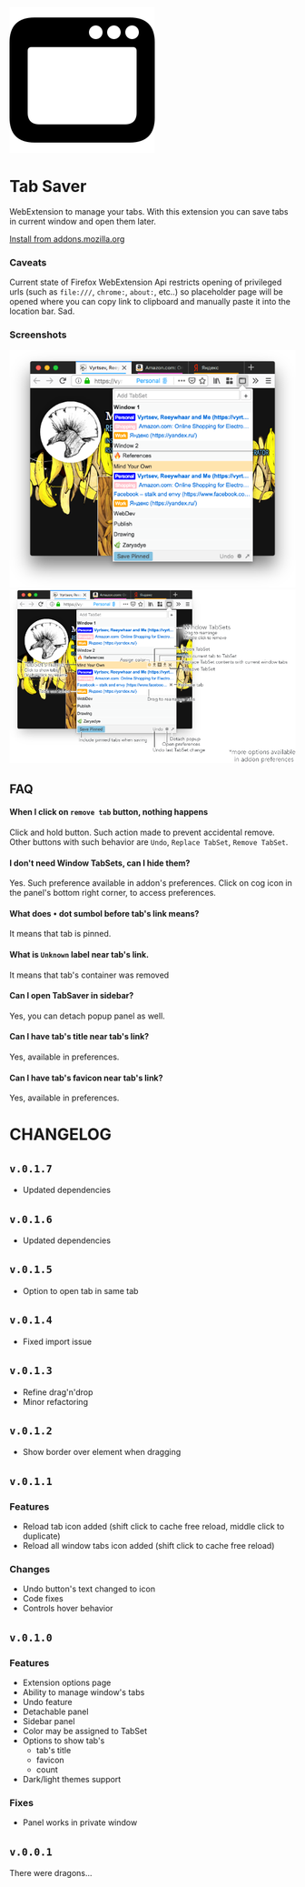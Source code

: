 ![Logo](ext/icons/icon.svg)

# Tab Saver

WebExtension to manage your tabs.
With this extension you can save tabs in current window and open them later.

[Install from addons.mozilla.org](https://addons.mozilla.org/en-US/firefox/addon/vyrtsev-tab-saver/)

### Caveats

Current state of Firefox WebExtension Api restricts opening of privileged urls (such as `file:///`, `chrome:`, `about:`, etc..) so placeholder page will be opened where you can copy link to clipboard and manually paste it into the location bar. Sad.

### Screenshots

![main](screenshots/main-assets/main.png)
![tabs](screenshots/main-assets/tabs.png)

## FAQ

#### When I click on `remove tab` button, nothing happens

Click and hold button. Such action made to prevent accidental remove. Other buttons with such behavior are `Undo`, `Replace TabSet`, `Remove TabSet`.

#### I don't need Window TabSets, can I hide them?

Yes. Such preference available in addon's preferences. Click on cog icon in the panel's bottom right corner, to access preferences.

#### What does `•` dot sumbol before tab's link means?

It means that tab is pinned.

#### What is `Unknown` label near tab's link.

It means that tab's container was removed

#### Can I open TabSaver in sidebar?

Yes, you can detach popup panel as well.

#### Can I have tab's title near tab's link?

Yes, available in preferences.

#### Can I have tab's favicon near tab's link?

Yes, available in preferences.

# CHANGELOG

## `v.0.1.7`

* Updated dependencies

## `v.0.1.6`

* Updated dependencies

## `v.0.1.5`

* Option to open tab in same tab

## `v.0.1.4`

* Fixed import issue

## `v.0.1.3`

* Refine drag'n'drop
* Minor refactoring

## `v.0.1.2`

* Show border over element when dragging

## `v.0.1.1`
### Features

* Reload tab icon added (shift click to cache free reload, middle click to duplicate)
* Reload all window tabs icon added (shift click to cache free reload)

### Changes

* Undo button's text changed to icon
* Code fixes
* Controls hover behavior

## `v.0.1.0`
### Features

* Extension options page
* Ability to manage window's tabs
* Undo feature
* Detachable panel
* Sidebar panel
* Color may be assigned to TabSet
* Options to show tab's
  * tab's title
  * favicon
  * count
* Dark/light themes support

### Fixes

* Panel works in private window

## `v.0.0.1`

There were dragons...
